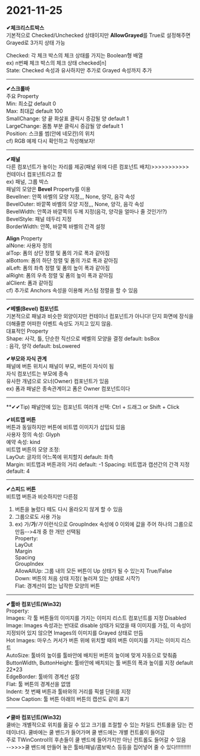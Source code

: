 2021-11-25
========

**✔체크리스트박스**  
기본적으로 Checked/Unchecked 상태이지만 **AllowGrayed**를 True로 설정해주면 Grayed로 3가지 상태 가능  
  

Checked: 각 체크 박스의 체크 상태를 가지는 Boolean형 배열  
ex) n번째 체크 박스의 체크 상태 checked[n]  
State: Checked 속성과 유사하지만 추가로 Grayed 속성까지 추가  
  
-------
**✔스크롤바**  
주요 Property  
Min: 최소값 default 0  
Max: 최대값 default 100  
SmallChange: 양 끝 화살표 클릭시 증감될 양 default 1  
LargeChange: 몸톰 부분 클릭시 증감될 양 default 1  
Position: 스크롤 썸(안에 네모칸)의 위치  
cf) RGB 예제 다시 확인하고 작성해보자!  
  
  ----------
  
**✔패널**  
다른 컴포넌트가 놓이는 자리를 제공(패널 위에 다른 컴포넌트 배치)>>>>>>>>>>>컨테이너 컴포넌트라고 함  
ex) 패널, 그룹 박스  
패널의 모양은 **Bevel** Property를 이용  
Bevellner: 안쪽 바벨의 모양 지정,,, None, 양각, 음각 속성  
BevelOuter: 바깥쪽 바벨의 모양 지정,,, None, 양각, 음각 속성  
BevelWidth: 안쪽과 바깥쪽의 두께 지정(음각, 양각을 얼마나 줄 것인가!?)  
BevelStyle: 패널 테두리 지정  
BorderWidth: 안쪽, 바깥쪽 바벨의 간격 설정  
  
**Align** Property  
alNone: 사용자 정의  
alTop: 폼의 상단 정렬 및 폼의 가로 폭과 같아짐  
alBottom: 폼의 하단 정렬 및 폼의 가로 폭과 같아짐  
alLeft: 폼의 좌측 정렬 및 폼의 높이 폭과 같아짐  
alRight: 폼의 우측 정렬 및 폼의 높이 폭과 같아짐  
alClient: 폼과 같아짐  
cf) 추가로 Anchors 속성을 이용해 커스텀 정렬을 할 수 있음  

-------

**✔베벨(Bevel) 컴포넌트**  
기본적으로 패널과 비슷한 외양이지만 컨테이너 컴포넌트가 아니다! 단지 화면에 장식을 더해줄뿐 어떠한 이벤트 속성도 가지고 있지 않음.  
대표적인 Property  
Shape: 사각, 틀, 단순한 직선으로 베벨의 모양을 결정 default: bsBox  
: 음각, 양각 default: bsLowered  

**✔부모와 자식 관계**  
패널에 버튼 위치시 패널이 부모, 버튼이 자식이 됨  
자식 컴포넌트는 부모에 종속  
유사한 개념으로 오너(Owner) 컴포넌트가 있음  
ex) 폼과 패널은 종속관계이고 폼은 Owner 컴포넌트이다  

--------------

**✔✔Tip) 패널안에 있는 컴포넌트 여러개 선택: Ctrl + 드래그 or Shift + Click  

**✔비트맵 버튼**  
버튼과 동일하지만 버튼에 비트맵 이미지가 삽입되 있음  
사용자 정의 속성: Glyph  
예약 속성: kind  
비트맵 버튼의 모양 조정:  
LayOut: 글자의 어느쪽에 위치할지 default: 좌측  
Margin: 비트맵과 버튼과의 거리 default: -1
Spacing: 비트맵과 캡션간의 간격 지정 default: 4  

------------

**✔스피드 버튼**  
비트맵 버튼과 비슷하지만 다른점  
1. 버튼을 눌렀다 떼도 다시 올라오지 않게 할 수 있음  
2. 그룹으로도 사용 가능  
3. ex) 가/**가**/_가_ 이런식으로 GroupIndex 속성에 0 이외에 값을 주어 하나의 그룹으로 만듬-->4개 중 한 개만 선택됨  
Property:  
LayOut    
Margin  
Spacing  
GroupIndex  
AllowAllUp: 그룹 내의 모든 버튼이 Up 상태가 될 수 있는지 True/False  
Down: 버튼의 처음 상태 지정( 눌러져 있는 상태로 시작?)  
Flat: 경계선이 없는 납작한 모양의 버튼  

------------------

**✔툴바 컴포넌트(Win32)**  
Property:  
Images: 각 툴 버튼들의 이미지를 가지는 이미지 리스트 컴포넌트를 지정
Disabled Image: Images 속성과는 반대로 disable 상태가 되었을 때 이미지를 가짐, 이 속성이 지정되어 있지 않으면 Images의 이미지를 Grayed 상태로 만듬  
Hot Images: 마우스 커서가 버튼 위에 위치할 때의 버튼 이미지를 가지는 이미지 리스트  
AutoSize: 툴바의 높이를 툴바안에 배치된 버튼의 높이에 맞게 자동으로 맞춰줌  
ButtonWidth, ButtonHeight: 툴바안에 배치되는 툴 버튼의 폭과 높이를 지정 default 22*23  
EdgeBorder: 툴바의 경계선 설정  
Flat: 툴 버튼의 경계선을 없앰  
Indent: 첫 번째 버튼과 툴바와의 거리를 픽셀 단위를 지정  
Show Caption: 툴 버튼 아래의 버튼의 캡션도 같이 표기  

---------------
**✔쿨바 컴포넌트(Win32)**  
쿨바는 개별적으로 위치를 옮길 수 있고 크기를 조절할 수 있는 차일드 컨트롤을 담는 컨테이너다. 쿨바에는 쿨 밴드가 들어가며 쿨 밴드에는 개별 컨트롤이 들어감  
주로 TWinControl의 후손들이 쿨 밴드에 들어가지만 아닌 컨트롤도 들어갈 수 있음  
-->>>>쿨 밴드에 만들어 놓은 툴바/패널/콤보박스 등등을 집어넣어 줄 수 있다!!!!!!!!!!




